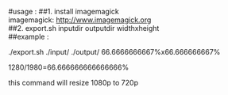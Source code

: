 #usage :
##1.  install imagemagick <br>
     imagemagick: http://www.imagemagick.org <br>
##2.  export.sh inputdir outputdir widthxheight<br>
##example :<br>

./export.sh ./input/ ./output/ 66.6666666667%x66.666666667% <br>

1280/1980=66.666666666666666% <br>

this command will resize 1080p to 720p  




